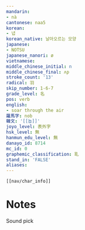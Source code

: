 ```yaml
---
mandarin:
- nà
cantonese: naa5
korean:
- 녑
korean_native: 날아오르는 모양
japanese:
- NOTSU
japanese_nanori: ø
vietnamese:
middle_chinese_initial: n
middle_chinese_final: ʌp
stroke_count: '13'
radical: 羽
skip_number: 1-6-7
grade_level: 名
pos: verb
english:
- soar through the air
羅馬字: nob
韓文: '[[놉]]'
joyo_level: 表外字
hsk_level: 無
hanmun_edu_level: 無
danayo_id: 8714
mc_id: 0
graphemic_classification: 耴
stand_in: 'FALSE'
aliases:
---
```

```meta-bind-embed
[[nav/char_info]]
```

# Notes
Sound pick

